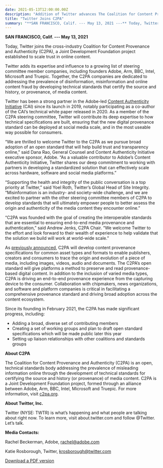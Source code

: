 ```yaml
---
date: 2021-05-13T12:00:00.00Z
description: "Addition of Twitter advances The Coalition for Content Provenance and Authenticity (C2PA) effort to develop a standardized content provenance solution"
title: "Twitter Joins C2PA"
summary: "**SAN FRANCISCO, Calif. --- May 13, 2021 ---** Today, Twitter joins the cross-industry Coalition for Content Provenance and Authenticity (C2PA), a Joint Development Foundation project established to scale trust in online content."
---
```


**SAN FRANCISCO, Calif. --- May 13, 2021** 

Today, Twitter joins the cross-industry Coalition for Content Provenance and Authenticity (C2PA), a Joint Development Foundation project established to scale trust in online content.  

Twitter adds its expertise and influence to a growing list of steering committee member companies, including founders Adobe, Arm, BBC, Intel, Microsoft and Truepic. Together, the C2PA companies are dedicated to addressing the prevalence of disinformation, misinformation and online content fraud by developing technical standards that certify the source and history, or provenance, of media content.  

Twitter has been a strong partner in the Adobe-led [Content Authenticity Initiative](https://contentauthenticity.org/) (CAI) since its launch in 2019, notably participating as a co-author of the CAI’s technical white paper released in 2020. As a member of the C2PA steering committee, Twitter will contribute its deep expertise to how technical specifications are built, ensuring that the new digital provenance standard can be deployed at social media scale, and in the most useable way possible for consumers. 

“We are thrilled to welcome Twitter to the C2PA as we pursue broad adoption of an open standard that will help build trust and transparency online,” said Dana Rao, General Counsel and Content Authenticity Initiative executive sponsor, Adobe. “As a valuable contributor to Adobe’s Content Authenticity Initiative, Twitter shares our deep commitment to working with partners in developing a standardized solution that can effectively scale across hardware, software and social media platforms.”  

“Supporting the health and integrity of the public conversation is a top priority at Twitter,” said Yoel Roth, Twitter’s Global Head of Site Integrity. “Misinformation is an industry- and society-wide challenge, and we are excited to partner with the other steering committee members of C2PA to develop standards that will ultimately empower people to better assess the origin and authenticity of the media content they encounter online.”

“C2PA was founded with the goal of creating the interoperable standards that are essential to ensuring end-to-end media provenance and authentication,” said Andrew Jenks, C2PA Chair. “We welcome Twitter to the effort and look forward to their wealth of experience to help validate that the solution we build will work at world-wide scale.”  

As [previously announced](https://c2pa.org/post/c2pa_initial_pr/), C2PA will develop content provenance specifications for common asset types and formats to enable publishers, creators and consumers to trace the origin and evolution of a piece of media, including images, videos, audio and documents. The C2PA’s open standard will give platforms a method to preserve and read provenance-based digital content. In addition to the inclusion of varied media types, C2PA is driving an end-to-end provenance experience from the capturing device to the consumer. Collaboration with chipmakers, news organizations, and software and platform companies is critical in facilitating a comprehensive provenance standard and driving broad adoption across the content ecosystem.

Since its founding in February 2021, the C2PA has made significant progress, including:  
- Adding a broad, diverse set of contributing members 
- Creating a set of working groups and plan to draft open standard specifications which will be made public later this year 
- Setting up liaison relationships with other coalitions and standards groups 

**About C2PA** 

The Coalition for Content Provenance and Authenticity (C2PA) is an open, technical standards body addressing the prevalence of misleading information online through the development of technical standards for certifying the source and history (or provenance) of media content. C2PA is a Joint Development Foundation project, formed through an alliance between Adobe, Arm, BBC, Intel, Microsoft and Truepic. For more information, visit [c2pa.org](https://c2pa.org). 

**About Twitter, Inc.**

Twitter (NYSE: TWTR) is what’s happening and what people are talking about right now. To learn more, visit about.twitter.com and follow @Twitter. Let’s talk. 
 
**Media Contacts:**

Rachel Beckerman, Adobe, [rachel@adobe.com](mailto:rachel@adobe.com)  

Katie Rosborough, Twitter, [krosborough@twitter.com](krosborough@twitter.com)

[Download a PDF version](https://c2pa.org/files/Twitter_Joins_C2PA_Press_Release_Final.pdf)